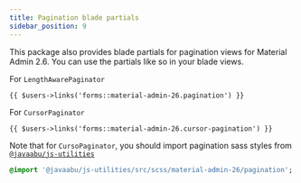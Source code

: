 ```yaml
---
title: Pagination blade partials
sidebar_position: 9
---
```


This package also provides blade partials for pagination views for Material Admin 2.6. You can use the partials like so in your blade views.

For `LengthAwarePaginator`

```bladehtml
{{ $users->links('forms::material-admin-26.pagination') }}
```

For `CursorPaginator`

```bladehtml
{{ $users->links('forms::material-admin-26.cursor-pagination') }}
```

Note that for `CursoPaginator`, you should import pagination sass styles from [`@javaabu/js-utilities`](https://github.com/Javaabu/js-utilities)

```sass
@import '@javaabu/js-utilities/src/scss/material-admin-26/pagination';
```
